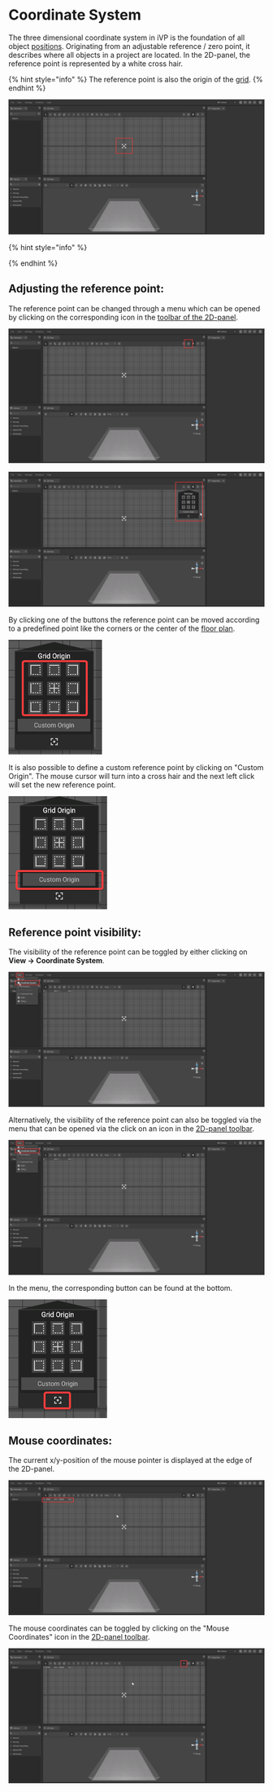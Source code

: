 # Coordinate System

The three dimensional coordinate system in iVP is the foundation of all object [positions](../machines/move-objects.md). Originating from an adjustable reference / zero point, it describes where all objects in a project are located. In the 2D-panel, the reference point is represented by a white cross hair.

{% hint style="info" %}
The reference point is also the origin of the [grid](the-grid.md).
{% endhint %}

![](<../../../.gitbook/assets/iVP_Planning_UserInterface_CoordinateSystem1.png>)

{% hint style="info" %}

{% endhint %}

## Adjusting the reference point:

The reference point can be changed through a menu which can be opened by clicking on the corresponding icon in the [toolbar of the 2D-panel](the-2d-panel.md#the-toolbar-of-the-2d-panel).

![](../../../.gitbook/assets/iVP_Planning_UserInterface_CoordinateSystem2.png)

![](../../../.gitbook/assets/iVP_Planning_UserInterface_CoordinateSystem21.png)


By clicking one of the buttons the reference point can be moved according to a predefined point like the corners or the center of the [floor plan](the-floor-plan.md).

![](../../../.gitbook/assets/iVP_Planning_UserInterface_CoordinateSystem3.png)

It is also possible to define a custom reference point by clicking on "Custom Origin". The mouse cursor will turn into a cross hair and the next left click will set the new reference point.

![](../../../.gitbook/assets/iVP_Planning_UserInterface_CoordinateSystem4.png)

## Reference point visibility:

The visibility of the reference point can be toggled by either clicking on **View -> Coordinate System**.&#x20;

![](../../../.gitbook/assets/iVP_Planning_UserInterface_CoordinateSystem5.png)

Alternatively, the visibility of the reference point can also be toggled via the menu that can be opened via the click on an icon in the [2D-panel toolbar](the-2d-panel.md#the-toolbar-of-the-2d-panel).

![](../../../.gitbook/assets/iVP_Planning_UserInterface_CoordinateSystem5.png)

In the menu, the corresponding button can be found at the bottom.

![](../../../.gitbook/assets/iVP_Planning_UserInterface_CoordinateSystem7.png)



## Mouse coordinates:

The current x/y-position of the mouse pointer is displayed at the edge of the 2D-panel.

![](../../../.gitbook/assets/iVP_Planning_UserInterface_CoordinateSystem8.png)

The mouse coordinates can be toggled by clicking on the "Mouse Coordinates" icon in the [2D-panel toolbar](the-2d-panel.md#the-toolbar-of-the-2d-panel).

![](../../../.gitbook/assets/iVP_Planning_UserInterface_CoordinateSystem9.png)

